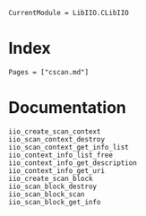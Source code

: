 ```@meta
CurrentModule = LibIIO.CLibIIO
```

# Index

```@index
Pages = ["cscan.md"]
```

# Documentation

```@docs
iio_create_scan_context
iio_scan_context_destroy
iio_scan_context_get_info_list
iio_context_info_list_free
iio_context_info_get_description
iio_context_info_get_uri
iio_create_scan_block
iio_scan_block_destroy
iio_scan_block_scan
iio_scan_block_get_info
```